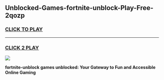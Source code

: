 
## Unblocked-Games-fortnite-unblock-Play-Free-2qozp
<h3>
<a href="https://premium76.site?title=fortnite-unblock&ref=18A1">CLICK TO PLAY</a></h3>
<hr>

<h3>
<a href="https://premium76.site?title=fortnite-unblock&ref=18A1">CLICK 2 PLAY</a>
  
</h3>

<a href="https://premium76.site?title=fortnite-unblock&ref=18A1"><img src="https://clearcache.store/games.png"></a>


**fortnite-unblock games unblocked: Your Gateway to Fun and Accessible Online Gaming**
